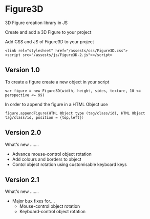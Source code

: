# Figure3D

3D Figure creation library in JS 

Create and add a 3D Figure to your project

Add CSS and JS of Figure3D to your project

```
<link rel="stylesheet" href="/assests/css/Figure3D.css">
<script src="/assests/js/Figure3D-2.js"></script>
```

## Version 1.0 ##

To create a figure create a new object in your script 

```
var figure = new Figure3D(width, height, sides, texture, 10 <= perspective <= 99)
```

In order to append the figure in a HTML Object use
  
```
figure.appendFigure(HTML Object type (tag/class/id), HTML Object tag/class/id, position = {top,left})
```

## Version 2.0 ##

What's new .......

* Advance mouse-control object rotation
* Add colours and borders to object
* Contol object rotation using customisable keyboard keys

## Version 2.1 ##

What's new .......

* Major bux fixes for....
  *  Mouse-control object rotation
  *  Keyboard-control object rotation
